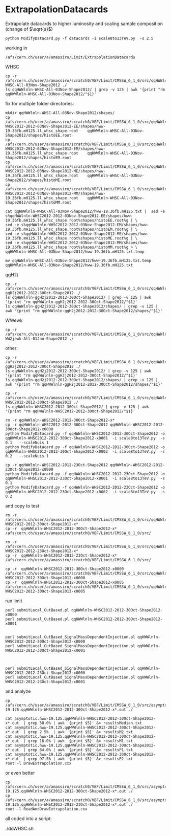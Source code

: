 ExtrapolationDatacards
======================

Extrapolate datacards to higher luminosity and scaling sample composition (change of $\sqrt{s}$)


    python ModifyDatacard.py -f datacards -i scale8to13TeV.py  -s 2.5


working in

    /afs/cern.ch/user/a/amassiro/Limit/ExtrapolationDatacards

WHSC

    cp -r /afs/cern.ch/user/a/amassiro/scratch0/VBF/Limit/CMSSW_6_1_0/src/qqHWWlnln-WHSC-All-03Nov-Shape2012 ./
    ls qqHWWlnln-WHSC-All-03Nov-Shape2012/ | grep -v 125 | awk '{print "rm qqHWWlnln-WHSC-All-03Nov-Shape2012/"$1}'

fix for multiple folder directories:

    mkdir qqHWWlnln-WHSC-All-03Nov-Shape2012/shapes/
    cp /afs/cern.ch/user/a/amassiro/scratch0/VBF/Limit/CMSSW_6_1_0/src/qqHWWlnln-WHSC2012-2012-03Nov-Shape2012-EE/shapes/hww-19.36fb.mH125.ll_whsc_shape.root    qqHWWlnln-WHSC-All-03Nov-Shape2012/shapes/histoEE.root
    cp /afs/cern.ch/user/a/amassiro/scratch0/VBF/Limit/CMSSW_6_1_0/src/qqHWWlnln-WHSC2012-2012-03Nov-Shape2012-EM/shapes/hww-19.36fb.mH125.ll_whsc_shape.root    qqHWWlnln-WHSC-All-03Nov-Shape2012/shapes/histoEM.root
    cp /afs/cern.ch/user/a/amassiro/scratch0/VBF/Limit/CMSSW_6_1_0/src/qqHWWlnln-WHSC2012-2012-03Nov-Shape2012-ME/shapes/hww-19.36fb.mH125.ll_whsc_shape.root    qqHWWlnln-WHSC-All-03Nov-Shape2012/shapes/histoME.root
    cp /afs/cern.ch/user/a/amassiro/scratch0/VBF/Limit/CMSSW_6_1_0/src/qqHWWlnln-WHSC2012-2012-03Nov-Shape2012-MM/shapes/hww-19.36fb.mH125.ll_whsc_shape.root    qqHWWlnln-WHSC-All-03Nov-Shape2012/shapes/histoMM.root

    cat qqHWWlnln-WHSC-All-03Nov-Shape2012/hww-19.36fb.mH125.txt |  sed -e s%qqHWWlnln-WHSC2012-2012-03Nov-Shape2012-EE/shapes/hww-19.36fb.mH125.ll_whsc_shape.root%shapes/histoEE.root%g | \
    sed -e s%qqHWWlnln-WHSC2012-2012-03Nov-Shape2012-EM/shapes/hww-19.36fb.mH125.ll_whsc_shape.root%shapes/histoEM.root%g | \
    sed -e s%qqHWWlnln-WHSC2012-2012-03Nov-Shape2012-ME/shapes/hww-19.36fb.mH125.ll_whsc_shape.root%shapes/histoME.root%g | \
    sed -e s%qqHWWlnln-WHSC2012-2012-03Nov-Shape2012-MM/shapes/hww-19.36fb.mH125.ll_whsc_shape.root%shapes/histoMM.root%g > \
    qqHWWlnln-WHSC-All-03Nov-Shape2012/hww-19.36fb.mH125.txt.temp

    mv qqHWWlnln-WHSC-All-03Nov-Shape2012/hww-19.36fb.mH125.txt.temp    qqHWWlnln-WHSC-All-03Nov-Shape2012/hww-19.36fb.mH125.txt


ggH2j

    cp -r /afs/cern.ch/user/a/amassiro/scratch0/VBF/Limit/CMSSW_6_1_0/src/qqHWWlnln-ggH2j2012-2012-30Oct-Shape2012 ./
    ls qqHWWlnln-ggH2j2012-2012-30Oct-Shape2012/ | grep -v 125 | awk '{print "rm qqHWWlnln-ggH2j2012-2012-30Oct-Shape2012/"$1}'
    ls qqHWWlnln-ggH2j2012-2012-30Oct-Shape2012/shapes/ | grep -v 125 | awk '{print "rm qqHWWlnln-ggH2j2012-2012-30Oct-Shape2012/shapes/"$1}'


WWewk

    cp -r /afs/cern.ch/user/a/amassiro/scratch0/VBF/Limit/CMSSW_6_1_0/src/qqHWWlnln-WW2jewk-All-01Jan-Shape2012 ./


other:

    cp -r /afs/cern.ch/user/a/amassiro/scratch0/VBF/Limit/CMSSW_6_1_0/src/qqHWWlnln-ggH2j2012-2012-30Oct-Shape2012 ./
    ls qqHWWlnln-ggH2j2012-2012-30Oct-Shape2012/ | grep -v 125 | awk '{print "rm qqHWWlnln-ggH2j2012-2012-30Oct-Shape2012/"$1}'
    ls qqHWWlnln-ggH2j2012-2012-30Oct-Shape2012/shapes/ | grep -v 125 | awk '{print "rm qqHWWlnln-ggH2j2012-2012-30Oct-Shape2012/shapes/"$1}'

    cp -r /afs/cern.ch/user/a/amassiro/scratch0/VBF/Limit/CMSSW_6_1_0/src/qqHWWlnln-WHSC2012-2012-30Oct-Shape2012 ./
    ls qqHWWlnln-WHSC2012-2012-30Oct-Shape2012/ | grep -v 125 | awk '{print "rm qqHWWlnln-WHSC2012-2012-30Oct-Shape2012/"$1}'

    rm -r qqHWWlnln-WHSC2012-2012-30Oct-Shape2012-x*
    cp -r qqHWWlnln-WHSC2012-2012-30Oct-Shape2012 qqHWWlnln-WHSC2012-2012-30Oct-Shape2012-x0000
    python ModifyDatacard.py -f qqHWWlnln-WHSC2012-2012-30Oct-Shape2012 -o qqHWWlnln-WHSC2012-2012-30Oct-Shape2012-x0001  -i scale8to13TeV.py  -s 0.1   --scaleNuis 1
    python ModifyDatacard.py -f qqHWWlnln-WHSC2012-2012-30Oct-Shape2012 -o qqHWWlnln-WHSC2012-2012-30Oct-Shape2012-x0002  -i scale8to13TeV.py  -s 0.2   --scaleNuis 1

    cp -r qqHWWlnln-WHSC2012-2012-23Oct-Shape2012 qqHWWlnln-WHSC2012-2012-23Oct-Shape2012-x0000
    python ModifyDatacard.py -f qqHWWlnln-WHSC2012-2012-23Oct-Shape2012 -o qqHWWlnln-WHSC2012-2012-23Oct-Shape2012-x0001  -i scale8to13TeV.py  -s 0.1
    python ModifyDatacard.py -f qqHWWlnln-WHSC2012-2012-23Oct-Shape2012 -o qqHWWlnln-WHSC2012-2012-23Oct-Shape2012-x0002  -i scale8to13TeV.py  -s 0.2

and copy to test

    rm -r /afs/cern.ch/user/a/amassiro/scratch0/VBF/Limit/CMSSW_6_1_0/src/qqHWWlnln-WHSC2012-2012-30Oct-Shape2012-x*
    cp -r  qqHWWlnln-WHSC2012-2012-30Oct-Shape2012-x*      /afs/cern.ch/user/a/amassiro/scratch0/VBF/Limit/CMSSW_6_1_0/src/

    rm -r /afs/cern.ch/user/a/amassiro/scratch0/VBF/Limit/CMSSW_6_1_0/src/qqHWWlnln-WHSC2012-2012-23Oct-Shape2012-x*
    cp -r  qqHWWlnln-WHSC2012-2012-23Oct-Shape2012-x*      /afs/cern.ch/user/a/amassiro/scratch0/VBF/Limit/CMSSW_6_1_0/src/

    cp -r  qqHWWlnln-WHSC2012-2012-30Oct-Shape2012-x0000   /afs/cern.ch/user/a/amassiro/scratch0/VBF/Limit/CMSSW_6_1_0/src/qqHWWlnln-WHSC2012-2012-30Oct-Shape2012-x0000
    cp -r  qqHWWlnln-WHSC2012-2012-30Oct-Shape2012-x0005   /afs/cern.ch/user/a/amassiro/scratch0/VBF/Limit/CMSSW_6_1_0/src/qqHWWlnln-WHSC2012-2012-30Oct-Shape2012-x0005

run limit

    perl submitLocal_CutBased.pl qqHWWlnln-WHSC2012-2012-30Oct-Shape2012-x0000
    perl submitLocal_CutBased.pl qqHWWlnln-WHSC2012-2012-30Oct-Shape2012-x0001


    perl submitLocal_CutBased_SignalMassDependentInjection.pl qqHWWlnln-WHSC2012-2012-30Oct-Shape2012-x0000
    perl submitLocal_CutBased_SignalMassDependentInjection.pl qqHWWlnln-WHSC2012-2012-30Oct-Shape2012-x0001



    perl submitLocal_CutBased_SignalMassDependentInjection.pl qqHWWlnln-WHSC2012-2012-23Oct-Shape2012-x0000
    perl submitLocal_CutBased_SignalMassDependentInjection.pl qqHWWlnln-WHSC2012-2012-23Oct-Shape2012-x0001


and analyze

    cp /afs/cern.ch/user/a/amassiro/scratch0/VBF/Limit/CMSSW_6_1_0/src/asymptoti*hww-19.125.qqHWWlnln-WHSC2012-2012-30Oct-Shape2012-x*.out ./

    cat asymptotic.hww-19.125.qqHWWlnln-WHSC2012-2012-30Oct-Shape2012-x*.out  | grep 50.0% | awk '{print $5}' &> resultsMedian.txt
    cat asymptotic.hww-19.125.qqHWWlnln-WHSC2012-2012-30Oct-Shape2012-x*.out  | grep 2.5%  | awk '{print $5}' &> resultsM2.txt
    cat asymptotic.hww-19.125.qqHWWlnln-WHSC2012-2012-30Oct-Shape2012-x*.out  | grep 16.0% | awk '{print $5}' &> resultsM1.txt
    cat asymptotic.hww-19.125.qqHWWlnln-WHSC2012-2012-30Oct-Shape2012-x*.out  | grep 84.0% | awk '{print $5}' &> resultsP1.txt
    cat asymptotic.hww-19.125.qqHWWlnln-WHSC2012-2012-30Oct-Shape2012-x*.out  | grep 97.5% | awk '{print $5}' &> resultsP2.txt
    root -l DrawExtrapolation.cxx

or even better

    cp /afs/cern.ch/user/a/amassiro/scratch0/VBF/Limit/CMSSW_6_1_0/src/asymptoti*hww-19.125.qqHWWlnln-WHSC2012-2012-30Oct-Shape2012-x*.out ./
    cp /afs/cern.ch/user/a/amassiro/scratch0/VBF/Limit/CMSSW_6_1_0/src/asymptoti*hww-19.125.qqHWWlnln-WHSC2012-2012-23Oct-Shape2012-x*.out ./
    root -l ReadAndDrawExtrapolation.cxx




all coded into a script:

   ./doWHSC.sh






